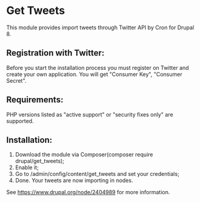 Get Tweets
======

This module provides import tweets through Twitter 
API by Cron for Drupal 8.

Registration with Twitter:
-------------
Before you start the installation process you must register on
Twitter and create your own application.
You will get "Consumer Key", "Consumer Secret".

Requirements:
-------------
PHP versions listed as "active support" or "security fixes only"
are supported.

Installation:
-------------
1. Download the module via Composer(composer require drupal/get_tweets);
2. Enable it;
3. Go to /admin/config/content/get_tweets and set your credentials;
4. Done. Your tweets are now importing in nodes.

See https://www.drupal.org/node/2404989 for more information.
